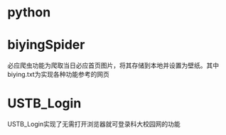 # python

# biyingSpider
必应爬虫功能为爬取当日必应首页图片，将其存储到本地并设置为壁纸。其中biying.txt为实现各种功能参考的网页

# USTB_Login
USTB_Login实现了无需打开浏览器就可登录科大校园网的功能
